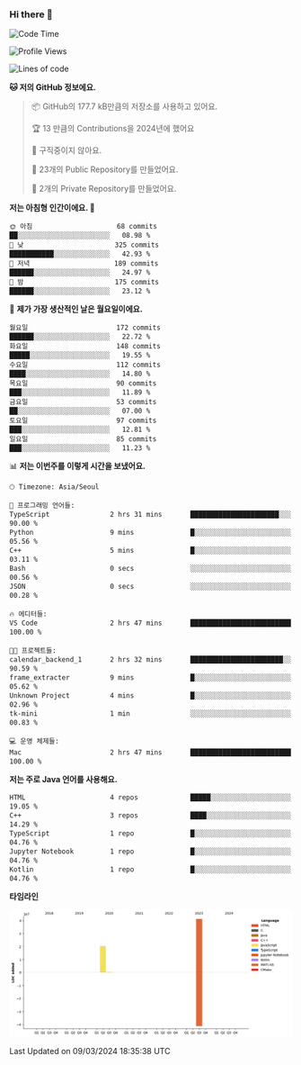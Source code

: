 ### Hi there 👋

<!--
**otm0937/otm0937** is a ✨ _special_ ✨ repository because its `README.md` (this file) appears on your GitHub profile.

Here are some ideas to get you started:

- 🔭 I’m currently working on ...
- 🌱 I’m currently learning ...
- 👯 I’m looking to collaborate on ...
- 🤔 I’m looking for help with ...
- 💬 Ask me about ...
- 📫 How to reach me: ...
- 😄 Pronouns: ...
- ⚡ Fun fact: ...
-->

  <!--START_SECTION:waka-->
![Code Time](http://img.shields.io/badge/Code%20Time-1%2C037%20hrs%2036%20mins-blue)

![Profile Views](http://img.shields.io/badge/Profile%20Views-0-blue)

![Lines of code](https://img.shields.io/badge/%EC%A0%80%EB%8A%94%20%EC%97%AC%ED%83%9C%EA%B9%8C%EC%A7%80%20-62.1%20million%20%EC%A4%84%EC%9D%98%20%EC%BD%94%EB%93%9C%EB%A5%BC%20%EC%9E%91%EC%84%B1%ED%96%88%EC%96%B4%EC%9A%94.-blue)

**🐱 저의 GitHub 정보에요.** 

> 📦 GitHub의 177.7 kB만큼의 저장소를 사용하고 있어요. 
 > 
> 🏆 13 만큼의 Contributions을 2024년에 했어요
 > 
> 🚫 구직중이지 않아요.
 > 
> 📜 23개의 Public Repository를 만들었어요. 
 > 
> 🔑 2개의 Private Repository를 만들었어요. 
 > 
**저는 아침형 인간이에요. 🐤** 

```text
🌞 아침                     68 commits          ██░░░░░░░░░░░░░░░░░░░░░░░   08.98 % 
🌆 낮　                     325 commits         ███████████░░░░░░░░░░░░░░   42.93 % 
🌃 저녁                     189 commits         ██████░░░░░░░░░░░░░░░░░░░   24.97 % 
🌙 밤　                     175 commits         ██████░░░░░░░░░░░░░░░░░░░   23.12 % 
```
📅 **제가 가장 생산적인 날은 월요일이에요.** 

```text
월요일                      172 commits         ██████░░░░░░░░░░░░░░░░░░░   22.72 % 
화요일                      148 commits         █████░░░░░░░░░░░░░░░░░░░░   19.55 % 
수요일                      112 commits         ████░░░░░░░░░░░░░░░░░░░░░   14.80 % 
목요일                      90 commits          ███░░░░░░░░░░░░░░░░░░░░░░   11.89 % 
금요일                      53 commits          ██░░░░░░░░░░░░░░░░░░░░░░░   07.00 % 
토요일                      97 commits          ███░░░░░░░░░░░░░░░░░░░░░░   12.81 % 
일요일                      85 commits          ███░░░░░░░░░░░░░░░░░░░░░░   11.23 % 
```


📊 **저는 이번주를 이렇게 시간을 보냈어요.** 

```text
🕑︎ Timezone: Asia/Seoul

💬 프로그래밍 언어들: 
TypeScript               2 hrs 31 mins       ██████████████████████░░░   90.00 % 
Python                   9 mins              █░░░░░░░░░░░░░░░░░░░░░░░░   05.56 % 
C++                      5 mins              █░░░░░░░░░░░░░░░░░░░░░░░░   03.11 % 
Bash                     0 secs              ░░░░░░░░░░░░░░░░░░░░░░░░░   00.56 % 
JSON                     0 secs              ░░░░░░░░░░░░░░░░░░░░░░░░░   00.28 % 

🔥 에디터들: 
VS Code                  2 hrs 47 mins       █████████████████████████   100.00 % 

🐱‍💻 프로젝트들: 
calendar_backend_1       2 hrs 32 mins       ███████████████████████░░   90.59 % 
frame_extracter          9 mins              █░░░░░░░░░░░░░░░░░░░░░░░░   05.62 % 
Unknown Project          4 mins              █░░░░░░░░░░░░░░░░░░░░░░░░   02.96 % 
tk-mini                  1 min               ░░░░░░░░░░░░░░░░░░░░░░░░░   00.83 % 

💻 운영 체제들: 
Mac                      2 hrs 47 mins       █████████████████████████   100.00 % 
```

**저는 주로 Java 언어를 사용해요.** 

```text
HTML                     4 repos             █████░░░░░░░░░░░░░░░░░░░░   19.05 % 
C++                      3 repos             ████░░░░░░░░░░░░░░░░░░░░░   14.29 % 
TypeScript               1 repo              █░░░░░░░░░░░░░░░░░░░░░░░░   04.76 % 
Jupyter Notebook         1 repo              █░░░░░░░░░░░░░░░░░░░░░░░░   04.76 % 
Kotlin                   1 repo              █░░░░░░░░░░░░░░░░░░░░░░░░   04.76 % 
```



**타임라인**

![Lines of Code chart](https://raw.githubusercontent.com/otm0937/otm0937/main/assets/bar_graph.png)


 Last Updated on 09/03/2024 18:35:38 UTC
<!--END_SECTION:waka-->
